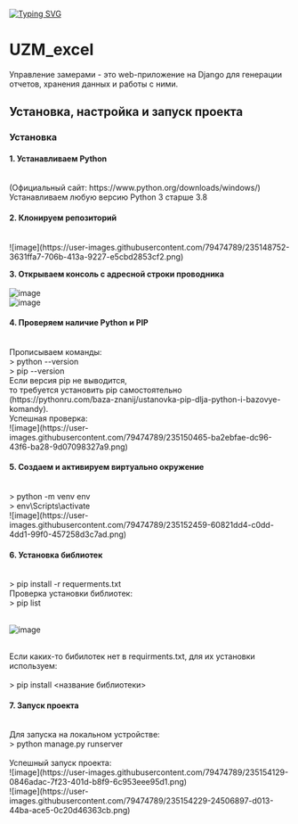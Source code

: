<!---Пример кода-->
[![Typing SVG](https://readme-typing-svg.herokuapp.com?color=%d9eb0f&lines=Управление+замерами)](https://git.io/typing-svg)
# UZM_excel


Управление замерами - это web-приложение на Django для генерации отчетов, хранения данных и работы с ними.  
<h2> Установка, настройка и запуск проекта </h3>

<h3> Установка </h3>  
<h4><b>1. Устанавливаем Python </b></h4> 
<br/>(Официальный сайт: https://www.python.org/downloads/windows/)    
<br/>Устанавливаем любую версию Python 3 старше 3.8    

<h4><b>2. Клонируем репозиторий </b></h4>
<br/> ![image](https://user-images.githubusercontent.com/79474789/235148752-3631ffa7-706b-413a-9227-e5cbd2853cf2.png)

<b>3. Открываем консоль с адресной строки проводника </b>  
<br/>![image](https://user-images.githubusercontent.com/79474789/235149056-96bf3d1c-7892-41d2-bd52-6fdaab85b71e.png)
<br/>![image](https://user-images.githubusercontent.com/79474789/235149078-20b69f43-f89b-43fd-8016-4d70562e14f9.png)

<h4><b>4. Проверяем наличие Python и PIP </b></h4>
<br/>Прописываем команды:   
<br/>> python --version  
<br/>> pip --version  
<br/>Если версия pip не выводится, 
<br/>то требуется установить pip самостоятельно  
<br/>(https://pythonru.com/baza-znanij/ustanovka-pip-dlja-python-i-bazovye-komandy).  
<br/>Успешная проверка:  
<br/>![image](https://user-images.githubusercontent.com/79474789/235150465-ba2ebfae-dc96-43f6-ba28-9d07098327a9.png)

<h4><b>5. Создаем и активируем виртуально окружение </b>  </h4>
<br/>> python -m venv env   
<br/>> env\Scripts\activate  
<br/>![image](https://user-images.githubusercontent.com/79474789/235152459-60821dd4-c0dd-4dd1-99f0-457258d3c7ad.png)

<h4><b>6. Установка библиотек </b>  </h4>
<br/>> pip install -r requerments.txt  
<br/>Проверка установки библиотек:  
<br/>> pip list

<br/>![image](https://user-images.githubusercontent.com/79474789/235153388-dd2b0970-604b-41c9-8c01-6471d642f6d7.png)

<br/>Если каких-то бибилотек нет в requirments.txt, для их установки используем:  
<br/>> pip install <название библиотеки>  

<h4><b>7. Запуск проекта </b> </h4> 
<br/>Для запуска на локальном устройстве:  
<br/>> python manage.py runserver   
<br/>
<br/>Успешный запуск проекта:  
<br/>![image](https://user-images.githubusercontent.com/79474789/235154129-0846adac-7f23-401d-b8f9-6c953eee95d1.png)
<br/>![image](https://user-images.githubusercontent.com/79474789/235154229-24506897-d013-44ba-ace5-0c20d46363cb.png)


